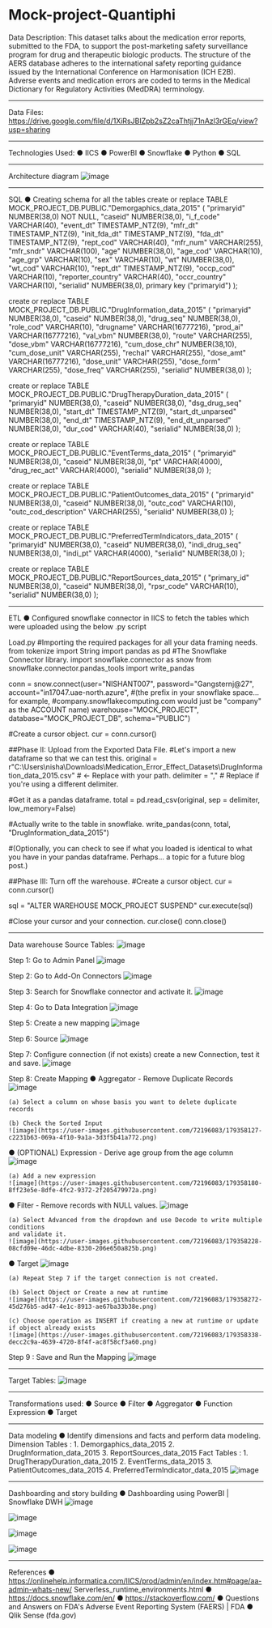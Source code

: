# Mock-project-Quantiphi

Data Description:
This dataset talks about the medication error reports, submitted to the FDA, to support the
post-marketing safety surveillance program for drug and therapeutic biologic products. The structure of
the AERS database adheres to the international safety reporting guidance issued by the International
Conference on Harmonisation (ICH E2B). Adverse events and medication errors are coded to terms in the
Medical Dictionary for Regulatory Activities (MedDRA) terminology.

------------------------------------------------------------------------------------------------------------------------

Data Files:
https://drive.google.com/file/d/1XiRsJBIZpb2sZ2caThtjj71nAzl3rGEq/view?usp=sharing

------------------------------------------------------------------------------------------------------------------------

Technologies Used:
● IICS
● PowerBI
● Snowflake
● Python
● SQL

------------------------------------------------------------------------------------------------------------------------

Architecture diagram
![image](https://user-images.githubusercontent.com/72196083/179357224-346a6da0-e587-4753-b05a-ccf29e82d441.png)

------------------------------------------------------------------------------------------------------------------------

SQL
● Creating schema for all the tables
create or replace TABLE MOCK_PROJECT_DB.PUBLIC."Demorgaphics_data_2015" (
	"primaryid" NUMBER(38,0) NOT NULL,
	"caseid" NUMBER(38,0),
	"i_f_code" VARCHAR(40),
	"event_dt" TIMESTAMP_NTZ(9),
	"mfr_dt" TIMESTAMP_NTZ(9),
	"init_fda_dt" TIMESTAMP_NTZ(9),
	"fda_dt" TIMESTAMP_NTZ(9),
	"rept_cod" VARCHAR(40),
	"mfr_num" VARCHAR(255),
	"mfr_sndr" VARCHAR(100),
	"age" NUMBER(38,0),
	"age_cod" VARCHAR(10),
	"age_grp" VARCHAR(10),
	"sex" VARCHAR(10),
	"wt" NUMBER(38,0),
	"wt_cod" VARCHAR(10),
	"rept_dt" TIMESTAMP_NTZ(9),
	"occp_cod" VARCHAR(10),
	"reporter_country" VARCHAR(40),
	"occr_country" VARCHAR(10),
	"serialid" NUMBER(38,0),
	primary key ("primaryid")
);




create or replace TABLE MOCK_PROJECT_DB.PUBLIC."DrugInformation_data_2015" (
	"primaryid" NUMBER(38,0),
	"caseid" NUMBER(38,0),
	"drug_seq" NUMBER(38,0),
	"role_cod" VARCHAR(10),
	"drugname" VARCHAR(16777216),
	"prod_ai" VARCHAR(16777216),
	"val_vbm" NUMBER(38,0),
	"route" VARCHAR(255),
	"dose_vbm" VARCHAR(16777216),
	"cum_dose_chr" NUMBER(38,10),
	"cum_dose_unit" VARCHAR(255),
	"rechal" VARCHAR(255),
	"dose_amt" VARCHAR(16777216),
	"dose_unit" VARCHAR(255),
	"dose_form" VARCHAR(255),
	"dose_freq" VARCHAR(255),
	"serialid" NUMBER(38,0)
);





create or replace TABLE MOCK_PROJECT_DB.PUBLIC."DrugTherapyDuration_data_2015" (
	"primaryid" NUMBER(38,0),
	"caseid" NUMBER(38,0),
	"dsg_drug_seq" NUMBER(38,0),
	"start_dt" TIMESTAMP_NTZ(9),
	"start_dt_unparsed" NUMBER(38,0),
	"end_dt" TIMESTAMP_NTZ(9),
	"end_dt_unparsed" NUMBER(38,0),
	"dur_cod" VARCHAR(40),
	"serialid" NUMBER(38,0)
);



create or replace TABLE MOCK_PROJECT_DB.PUBLIC."EventTerms_data_2015" (
	"primaryid" NUMBER(38,0),
	"caseid" NUMBER(38,0),
	"pt" VARCHAR(4000),
	"drug_rec_act" VARCHAR(4000),
	"serialid" NUMBER(38,0)
);




create or replace TABLE MOCK_PROJECT_DB.PUBLIC."PatientOutcomes_data_2015" (
	"primaryid" NUMBER(38,0),
	"caseid" NUMBER(38,0),
	"outc_cod" VARCHAR(10),
	"outc_cod_description" VARCHAR(255),
	"serialid" NUMBER(38,0)
);




create or replace TABLE MOCK_PROJECT_DB.PUBLIC."PreferredTermIndicators_data_2015" (
	"primaryid" NUMBER(38,0),
	"caseid" NUMBER(38,0),
	"indi_drug_seq" NUMBER(38,0),
	"indi_pt" VARCHAR(4000),
	"serialid" NUMBER(38,0)
);


create or replace TABLE MOCK_PROJECT_DB.PUBLIC."ReportSources_data_2015" (
	"primary_id" NUMBER(38,0),
	"caseid" NUMBER(38,0),
	"rpsr_code" VARCHAR(10),
	"serialid" NUMBER(38,0)
);

------------------------------------------------------------------------------------------------------------------------

ETL
● Configured snowflake connector in IICS to fetch the tables which were uploaded using
the below .py script

Load.py
#Importing the required packages for all your data framing needs.
from tokenize import String
import pandas as pd
#The Snowflake Connector library.
import snowflake.connector as snow
from snowflake.connector.pandas_tools import write_pandas


conn = snow.connect(user="NISHANT007",
password="Gangsternj@27",
account="in17047.uae-north.azure",
#(the prefix in your snowflake space... for example, 
#company.snowflakecomputing.com would just be "company" as the ACCOUNT name)
warehouse="MOCK_PROJECT",
database="MOCK_PROJECT_DB",
schema="PUBLIC")

#Create a cursor object.
cur = conn.cursor()

##Phase II: Upload from the Exported Data File.
#Let's import a new dataframe so that we can test this.
original = r"C:\Users\nisha\Downloads\Medication_Error_Effect_Datasets\DrugInformation_data_2015.csv" # <- Replace with your path.
delimiter = "," # Replace if you're using a different delimiter.

#Get it as a pandas dataframe.
total = pd.read_csv(original, sep = delimiter, low_memory=False)

#Actually write to the table in snowflake.
write_pandas(conn, total, "DrugInformation_data_2015")

#(Optionally, you can check to see if what you loaded is identical to what you have in your pandas dataframe. Perhaps... a topic for a future blog post.)

##Phase III: Turn off the warehouse.
#Create a cursor object.
cur = conn.cursor()

sql = "ALTER WAREHOUSE MOCK_PROJECT SUSPEND"
cur.execute(sql)

#Close your cursor and your connection.
cur.close()
conn.close()

------------------------------------------------------------------------------------------------------------------------

Data warehouse
Source Tables:
  ![image](https://user-images.githubusercontent.com/72196083/179357635-02fbddf4-8f87-443f-a3c2-31fa22b51418.png)

Step 1: Go to Admin Panel
  ![image](https://user-images.githubusercontent.com/72196083/179357653-d837e5ea-f69e-4851-a029-10c67192ccf8.png)

Step 2: Go to Add-On Connectors
  ![image](https://user-images.githubusercontent.com/72196083/179357667-e72b8963-9b82-49d2-9801-10dd56996178.png)

Step 3: Search for Snowflake connector and activate it.
  ![image](https://user-images.githubusercontent.com/72196083/179357680-95595cf0-6a6b-4534-9ce6-eeba553146fa.png)

Step 4: Go to Data Integration
  ![image](https://user-images.githubusercontent.com/72196083/179357712-e4c5725e-438c-48f0-b701-ce8ffaca8a93.png)

Step 5: Create a new mapping
  ![image](https://user-images.githubusercontent.com/72196083/179357754-f9a29604-a8af-431e-9916-c08dd7b51785.png)

Step 6: Source
  ![image](https://user-images.githubusercontent.com/72196083/179357770-a0a38d5a-1bd9-4296-8e92-b061123beaa8.png)

Step 7: Configure connection (if not exists) create a new Connection, test it and save.
  ![image](https://user-images.githubusercontent.com/72196083/179357878-3d9f6773-1919-4cd2-8097-9e10d4cc5ebb.png)

Step 8: Create Mapping
  ● Aggregator - Remove Duplicate Records
  ![image](https://user-images.githubusercontent.com/72196083/179358119-b3cf573f-e13f-4d2a-bb33-64e1ef84031e.png)

    (a) Select a column on whose basis you want to delete duplicate records

    (b) Check the Sorted Input
    ![image](https://user-images.githubusercontent.com/72196083/179358127-c2231b63-069a-4f10-9a1a-3d3f5b41a772.png)

  ● (OPTIONAL) Expression - Derive age group from the age column
  ![image](https://user-images.githubusercontent.com/72196083/179358162-452fe0a0-2175-475d-92d6-5b6a9c08c1c5.png)

    (a) Add a new expression
    ![image](https://user-images.githubusercontent.com/72196083/179358180-8ff23e5e-8dfe-4fc2-9372-2f205479972a.png)

  ● Filter - Remove records with NULL values.
  ![image](https://user-images.githubusercontent.com/72196083/179358200-867f9a61-10e4-4a70-801f-44b8942b5c03.png)

    (a) Select Advanced from the dropdown and use Decode to write multiple conditions
    and validate it.
    ![image](https://user-images.githubusercontent.com/72196083/179358228-08cfd09e-46dc-4dbe-8330-206e650a825b.png)

  ● Target
  ![image](https://user-images.githubusercontent.com/72196083/179358241-d440de19-21eb-489c-8579-edf9b897072a.png)

    (a) Repeat Step 7 if the target connection is not created.

    (b) Select Object or Create a new at runtime
    ![image](https://user-images.githubusercontent.com/72196083/179358272-45d276b5-ad47-4e1c-8913-ae67ba33b38e.png)

    (c) Choose operation as INSERT if creating a new at runtime or update if object already exists
    ![image](https://user-images.githubusercontent.com/72196083/179358338-decc2c9a-4639-4720-8f4f-ac8f58cf3a60.png)

  Step 9 : Save and Run the Mapping
  ![image](https://user-images.githubusercontent.com/72196083/179358403-49ee88df-cc46-4943-8128-bee0e3ba7ecc.png)

------------------------------------------------------------------------------------------------------------------------

Target Tables:
![image](https://user-images.githubusercontent.com/72196083/179358420-5e99dec6-0d7b-44d8-8b1b-35984c3d3fec.png)

------------------------------------------------------------------------------------------------------------------------

Transformations used:
● Source
● Filter
● Aggregator
● Function Expression
● Target

------------------------------------------------------------------------------------------------------------------------

Data modeling
● Identify dimensions and facts and perform data modeling.
  Dimension Tables :
    1. Demorgaphics_data_2015
    2. DrugInformation_data_2015
    3. ReportSources_data_2015
  Fact Tables :
    1. DrugTherapyDuration_data_2015
    2. EventTerms_data_2015
    3. PatientOutcomes_data_2015
    4. PreferredTermIndicator_data_2015
![image](https://user-images.githubusercontent.com/72196083/179358628-495465d7-fa60-4701-a78d-f4b43c155046.png)

------------------------------------------------------------------------------------------------------------------------

Dashboarding and story building
● Dashboarding using PowerBI | Snowflake DWH
![image](https://user-images.githubusercontent.com/72196083/179358773-6c9857f1-7b3b-4238-90dd-655042e10eb0.png)

![image](https://user-images.githubusercontent.com/72196083/179358787-9a743b37-b45e-47ee-8016-7af7c1dc914e.png)

![image](https://user-images.githubusercontent.com/72196083/179358799-36258264-f0a1-4ebf-ba31-ca1fca5aa4d5.png)

![image](https://user-images.githubusercontent.com/72196083/179358805-b9665577-5f14-4040-b895-873af7366457.png)

------------------------------------------------------------------------------------------------------------------------

References
● https://onlinehelp.informatica.com/IICS/prod/admin/en/index.htm#page/aa-admin-whats-new/
Serverless_runtime_environments.html
● https://docs.snowflake.com/en/
● https://stackoverflow.com/
● Questions and Answers on FDA's Adverse Event Reporting System (FAERS) | FDA
● Qlik Sense (fda.gov)


